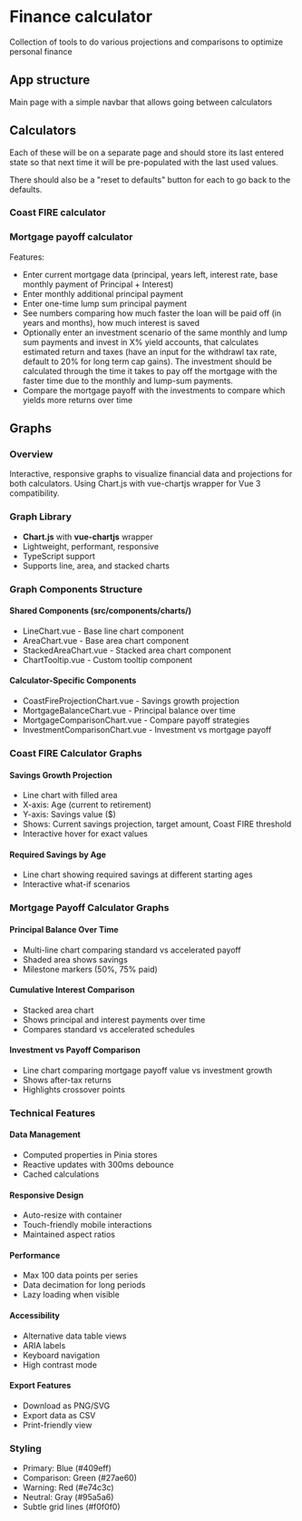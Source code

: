 # Finance calculator

Collection of tools to do various projections and comparisons to optimize personal finance

## App structure

Main page with a simple navbar that allows going between calculators



## Calculators

Each of these will be on a separate page and should store its last entered state so that next time it will be pre-populated with the last used values.

There should also be a "reset to defaults" button for each to go back to the defaults.

### Coast FIRE calculator

### Mortgage payoff calculator

Features:
* Enter current mortgage data (principal, years left, interest rate, base monthly payment of Principal + Interest)
* Enter monthly additional principal payment
* Enter one-time lump sum principal payment
* See numbers comparing how much faster the loan will be paid off (in years and months), how much interest is saved
* Optionally enter an investment scenario of the same monthly and lump sum payments and invest in X% yield accounts, that calculates estimated return and taxes (have an input for the withdrawl tax rate, default to 20% for long term cap gains). The investment should be calculated through the time it takes to pay off the mortgage with the faster time due to the monthly and lump-sum payments.
* Compare the mortgage payoff with the investments to compare which yields more returns over time

## Graphs

### Overview
Interactive, responsive graphs to visualize financial data and projections for both calculators. Using Chart.js with vue-chartjs wrapper for Vue 3 compatibility.

### Graph Library
- **Chart.js** with **vue-chartjs** wrapper
- Lightweight, performant, responsive
- TypeScript support
- Supports line, area, and stacked charts

### Graph Components Structure

#### Shared Components (src/components/charts/)
- LineChart.vue - Base line chart component
- AreaChart.vue - Base area chart component
- StackedAreaChart.vue - Stacked area chart component
- ChartTooltip.vue - Custom tooltip component

#### Calculator-Specific Components
- CoastFireProjectionChart.vue - Savings growth projection
- MortgageBalanceChart.vue - Principal balance over time
- MortgageComparisonChart.vue - Compare payoff strategies
- InvestmentComparisonChart.vue - Investment vs mortgage payoff

### Coast FIRE Calculator Graphs

#### Savings Growth Projection
- Line chart with filled area
- X-axis: Age (current to retirement)
- Y-axis: Savings value ($)
- Shows: Current savings projection, target amount, Coast FIRE threshold
- Interactive hover for exact values

#### Required Savings by Age
- Line chart showing required savings at different starting ages
- Interactive what-if scenarios

### Mortgage Payoff Calculator Graphs

#### Principal Balance Over Time
- Multi-line chart comparing standard vs accelerated payoff
- Shaded area shows savings
- Milestone markers (50%, 75% paid)

#### Cumulative Interest Comparison
- Stacked area chart
- Shows principal and interest payments over time
- Compares standard vs accelerated schedules

#### Investment vs Payoff Comparison
- Line chart comparing mortgage payoff value vs investment growth
- Shows after-tax returns
- Highlights crossover points

### Technical Features

#### Data Management
- Computed properties in Pinia stores
- Reactive updates with 300ms debounce
- Cached calculations

#### Responsive Design
- Auto-resize with container
- Touch-friendly mobile interactions
- Maintained aspect ratios

#### Performance
- Max 100 data points per series
- Data decimation for long periods
- Lazy loading when visible

#### Accessibility
- Alternative data table views
- ARIA labels
- Keyboard navigation
- High contrast mode

#### Export Features
- Download as PNG/SVG
- Export data as CSV
- Print-friendly view

### Styling
- Primary: Blue (#409eff)
- Comparison: Green (#27ae60)
- Warning: Red (#e74c3c)
- Neutral: Gray (#95a5a6)
- Subtle grid lines (#f0f0f0) 